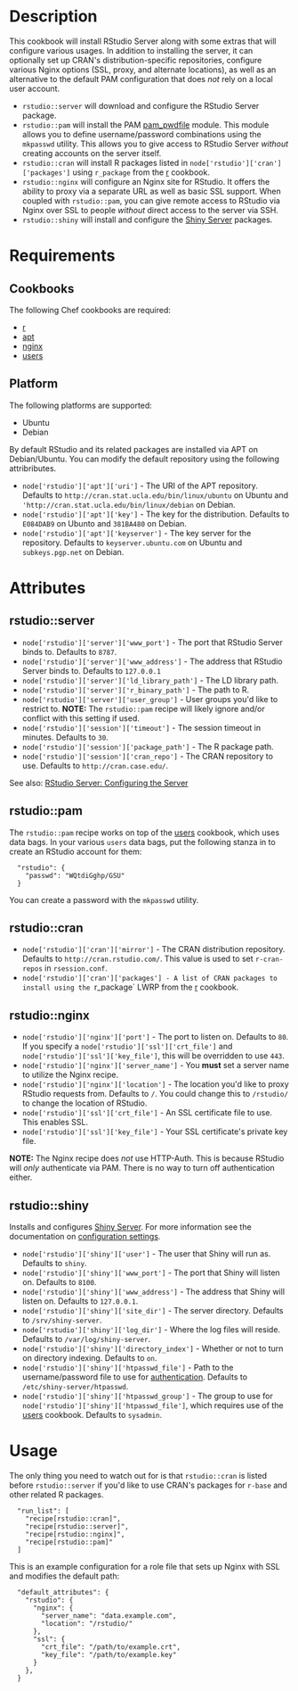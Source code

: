 # Description

This cookbook will install RStudio Server along with some extras that will 
configure various usages. In addition to installing the server, it can 
optionally set up CRAN's distribution-specific repositories, configure various 
Nginx options (SSL, proxy, and alternate locations), as well as an 
alternative to the default PAM configuration that does *not* rely on a local 
user account.

* `rstudio::server` will download and configure the RStudio Server package.
* `rstudio::pam` will install the PAM [pam_pwdfile](https://github.com/tiwe-de/libpam-pwdfile) module. This module allows you to define username/password combinations using the `mkpasswd` utility. This allows you to give access to RStudio Server *without* creating accounts on the server itself.
* `rstudio::cran` will install R packages listed in `node['rstudio']['cran']['packages']` using `r_package` from the [r](https://github.com/stevendanna/cookbook-r/) cookbook.
* `rstudio::nginx` will configure an Nginx site for RStudio. It offers the ability to proxy via a separate URL as well as basic SSL support. When coupled with `rstudio::pam`, you can give remote access to RStudio via Nginx over SSL to people *without* direct access to the server via SSH.
* `rstudio::shiny` will install and configure the [Shiny Server](http://www.rstudio.com/shiny/server/) packages.

# Requirements

## Cookbooks

The following Chef cookbooks are required:

* [r](https://github.com/stevendanna/cookbook-r/)
* [apt](https://github.com/opscode-cookbooks/apt)
* [nginx](https://github.com/opscode-cookbooks/nginx)
* [users](https://github.com/opscode-cookbooks/users)

## Platform

The following platforms are supported:

* Ubuntu
* Debian

By default RStudio and its related packages are installed via APT on Debian/Ubuntu. You can modify the default repository using the following attribributes.

* `node['rstudio']['apt']['uri']` - The URI of the APT repository. Defaults to `http://cran.stat.ucla.edu/bin/linux/ubuntu` on Ubuntu and `'http://cran.stat.ucla.edu/bin/linux/debian` on Debian.
* `node['rstudio']['apt']['key']` - The key for the distribution. Defaults to `E084DAB9` on Ubunto and `381BA480` on Debian.
* `node['rstudio']['apt']['keyserver']` - The key server for the repository. Defaults to `keyserver.ubuntu.com` on Ubuntu and `subkeys.pgp.net` on Debian.

# Attributes

## rstudio::server

* `node['rstudio']['server']['www_port']` - The port that RStudio Server binds to. Defaults to `8787`.
* `node['rstudio']['server']['www_address']` - The address that RStudio Server binds to. Defaults to `127.0.0.1`
* `node['rstudio']['server']['ld_library_path']` - The LD library path.
* `node['rstudio']['server']['r_binary_path']` - The path to R.
* `node['rstudio']['server']['user_group']` - User groups you'd like to restrict to. **NOTE:** The `rstudio::pam` recipe will likely ignore and/or conflict with this setting if used.
* `node['rstudio']['session']['timeout']` - The session timeout in minutes. Defaults to `30`.
* `node['rstudio']['session']['package_path']` - The R package path.
* `node['rstudio']['session']['cran_repo']` - The CRAN repository to use. Defaults to `http://cran.case.edu/`.

See also: [RStudio Server: Configuring the Server](http://www.rstudio.com/ide/docs/server/configuration)

## rstudio::pam

The `rstudio::pam` recipe works on top of the [users](https://github.com/opscode-cookbooks/users) cookbook, which uses data bags. In your various `users` data bags, put the following stanza in to create an RStudio account for them:

```
  "rstudio": {
    "passwd": "WQtdiGghp/GSU"
  }
```

You can create a password with the `mkpasswd` utility.

## rstudio::cran

* `node['rstudio']['cran']['mirror']` - The CRAN distribution repository. Defaults to `http://cran.rstudio.com/`. This value is used to set `r-cran-repos` in `rsession.conf`.
* `node['rstudio']['cran']['packages'] - A list of CRAN packages to install using the `r_package` LWRP from the [r](https://github.com/stevendanna/cookbook-r/) cookbook.

## rstudio::nginx

* `node['rstudio']['nginx']['port']` - The port to listen on. Defaults to `80`. If you specify a `node['rstudio']['ssl']['crt_file']` and `node['rstudio']['ssl']['key_file']`, this will be overridden to use `443`.
* `node['rstudio']['nginx']['server_name']` - You **must** set a server name to utilize the Nginx recipe.
* `node['rstudio']['nginx']['location']` - The location you'd like to proxy RStudio requests from. Defaults to `/`. You could change this to `/rstudio/` to change the location of RStudio.
* `node['rstudio']['ssl']['crt_file']` - An SSL certificate file to use. This enables SSL.
* `node['rstudio']['ssl']['key_file']` - Your SSL certificate's private key file.

**NOTE:** The Nginx recipe does *not* use HTTP-Auth. This is because RStudio will *only* authenticate via PAM. There is no way to turn off authentication either.

## rstudio::shiny

Installs and configures [Shiny Server](http://www.rstudio.com/shiny/server/). For more information see the documentation on [configuration settings](http://rstudio.github.io/shiny-server/latest/#configuration-settings).

* `node['rstudio']['shiny']['user']` - The user that Shiny will run as. Defaults to `shiny`.
* `node['rstudio']['shiny']['www_port']` - The port that Shiny will listen on. Defaults to `8100`.
* `node['rstudio']['shiny']['www_address']` - The address that Shiny will listen on. Defaults to `127.0.0.1`.
* `node['rstudio']['shiny']['site_dir']` - The server directory. Defaults to `/srv/shiny-server`.
* `node['rstudio']['shiny']['log_dir']` - Where the log files will reside. Defaults to `/var/log/shiny-server`.
* `node['rstudio']['shiny']['directory_index']` - Whether or not to turn on directory indexing. Defaults to `on`.
* `node['rstudio']['shiny']['htpasswd_file']` - Path to the username/password file to use for [authentication](http://nginx.org/en/docs/http/ngx_http_auth_basic_module.html). Defaults to `/etc/shiny-server/htpasswd`.
* `node['rstudio']['shiny']['htpasswd_group']` - The group to use for `node['rstudio']['shiny']['htpasswd_file']`, which requires use of the [users](https://github.com/opscode-cookbooks/users) cookbook. Defaults to `sysadmin`.

# Usage

The only thing you need to watch out for is that `rstudio::cran` is listed before `rstudio::server` if you'd like to use CRAN's packages for `r-base` and other related R packages.

```
  "run_list": [
    "recipe[rstudio::cran]",
    "recipe[rstudio::server]",
    "recipe[rstudio::nginx]",
    "recipe[rstudio::pam]"
  ]
```

This is an example configuration for a role file that sets up Nginx with SSL and modifies the default path:

```
  "default_attributes": {
    "rstudio": {
      "nginx": {
        "server_name": "data.example.com",
        "location": "/rstudio/"
      },
      "ssl": {
        "crt_file": "/path/to/example.crt",
        "key_file": "/path/to/example.key"
      }
    },
  }
```
